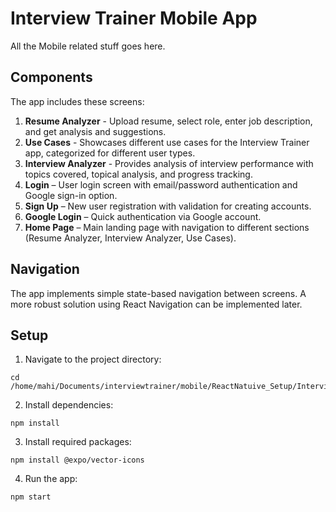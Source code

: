# Interview Trainer Mobile App

All the Mobile related stuff goes here.

## Components

The app includes these screens:

1. **Resume Analyzer** - Upload resume, select role, enter job description, and get analysis and suggestions.
2. **Use Cases** - Showcases different use cases for the Interview Trainer app, categorized for different user types.
3. **Interview Analyzer** - Provides analysis of interview performance with topics covered, topical analysis, and progress tracking.
4. **Login** – User login screen with email/password authentication and Google sign-in option.
5. **Sign Up** – New user registration with validation for creating accounts.
6. **Google Login** – Quick authentication via Google account.
7. **Home Page** – Main landing page with navigation to different sections (Resume Analyzer, Interview Analyzer, Use Cases).

## Navigation

The app implements simple state-based navigation between screens. A more robust solution using React Navigation can be implemented later.

## Setup

1. Navigate to the project directory:
```
cd /home/mahi/Documents/interviewtrainer/mobile/ReactNatuive_Setup/InterviewTrainer
```

2. Install dependencies:
```
npm install
```

3. Install required packages:
```
npm install @expo/vector-icons
```

4. Run the app:
```
npm start
```
